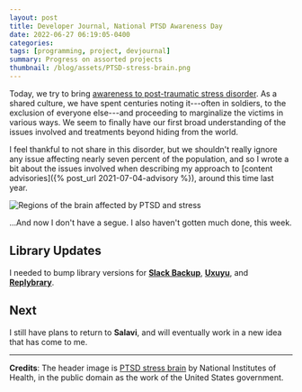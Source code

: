 ```yaml
---
layout: post
title: Developer Journal, National PTSD Awareness Day
date: 2022-06-27 06:19:05-0400
categories:
tags: [programming, project, devjournal]
summary: Progress on assorted projects
thumbnail: /blog/assets/PTSD-stress-brain.png
---
```


Today, we try to bring [awareness to post-traumatic stress disorder](https://en.wikipedia.org/wiki/National_PTSD_Awareness_Day).  As a shared culture, we have spent centuries noting it---often in soldiers, to the exclusion of everyone else---and proceeding to marginalize the victims in various ways.  We seem to finally have our first broad understanding of the issues involved and treatments beyond hiding from the world.

I feel thankful to not share in this disorder, but we shouldn't really ignore any issue affecting nearly seven percent of the population, and so I wrote a bit about the issues involved when describing my approach to [content advisories]({% post_url 2021-07-04-advisory %}), around this time last year.

![Regions of the brain affected by PTSD and stress](/blog/assets/PTSD-stress-brain.png "I imagine that this would feel highly traumatic if the depicted brain belonged to one of us...")

...And now I don't have a segue.  I also haven't gotten much done, this week.

## Library Updates

I needed to bump library versions for [**Slack Backup**](https://github.com/jcolag/SlackBackup), [**Uxuyu**](https://github.com/jcolag/Uxuyu), and [**Replybrary**](https://github.com/jcolag/library-twitterbot).

## Next

I still have plans to return to **Salavi**, and will eventually work in a new idea that has come to me.

* * *

**Credits**:  The header image is [PTSD stress brain](https://commons.wikimedia.org/wiki/File:PTSD_stress_brain.gif) by National Institutes of Health, in the public domain as the work of the United States government.
